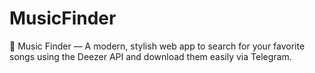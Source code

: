 # MusicFinder
🎵 Music Finder — A modern, stylish web app to search for your favorite songs using the Deezer API and download them easily via Telegram. 
